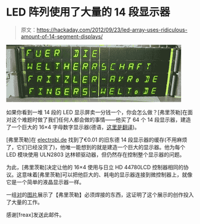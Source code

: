 # LED 阵列使用了大量的 14 段显示器

> 原文：<https://hackaday.com/2012/09/23/led-array-uses-ridiculous-amount-of-14-segment-displays/>

![](img/4b8ef46960dd00d96153179a1fb88dff.png "display")

如果你看到一堆 14 段的 LED 显示屏卖一分钱一个，你会怎么做？[弗里茨勒]在面对这个难题时做了我们任何人都会做的事情——他买了 64 个 14 段显示器，建造了一个巨大的 16×4 字母数字显示器(德语，[这里是翻译](http://translate.google.com/translate?sl=de&tl=en&js=n&prev=_t&hl=en&ie=UTF-8&layout=2&eotf=1&u=http%3A%2F%2Ff3.webmart.de%2Ff.cfm%3Fid%3D1663923%26t%3D3949725%26r%3Dthreadview&act=url))。

[弗里茨勒]在 [electrobi.de](http://www.electrobi.de/Werkstatt/Elektronische-Komponenten/LCD-Segmentanzeigen/) 找到了€0.01 的旧东德 14 段显示器的缓存(不用麻烦了，它们已经没货了)，他唯一能想到的就是建造一个巨大的显示器。他为每个 LED 模块使用 ULN2803 达林顿驱动器，但仍然存在控制整个显示器的问题。

为此，[弗里茨勒]决定让他的 16×4 使用与日立 HD 44780LCD 控制器相同的协议。这意味着[弗里茨勒]可以把他巨大的、耗电的显示器连接到微控制器上，就像它是一个简单的液晶显示器一样。

一组[对](http://www.abload.de/image.php?img=img_1303ksmxl1.jpg)的[图片](http://www.abload.de/image.php?img=img_1271k7usqu.jpg)展示了【弗里茨勒】必须焊接的东西，这证明了这个展示的创作投入了大量的工作。

感谢[freax]发送此邮件。